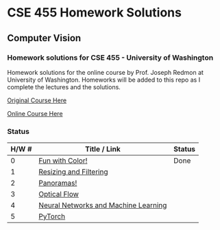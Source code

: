 # CSE 455 Homework Solutions
## Computer Vision
### Homework solutions for CSE 455 - University of Washington

Homework solutions for the online course by Prof. Joseph Redmon at University of Washington.
Homeworks will be added to this repo as I complete the lectures and the solutions.

[Original Course Here](https://courses.cs.washington.edu/courses/cse455/)

[Online Course Here](https://pjreddie.com/courses/computer-vision/)


### Status

| H/W #  | Title / Link | Status  |
|---|---|---|
|0   | [Fun with Color!](https://github.com/pjreddie/vision-hw0)  | Done | 
|1   | [Resizing and Filtering](https://github.com/pjreddie/vision-hw1)  |  | 
|2   | [Panoramas!](https://github.com/pjreddie/vision-hw2)  |  | 
|3   | [Optical Flow](https://github.com/pjreddie/vision-hw3)  |  | 
|4   | [Neural Networks and Machine Learning](https://github.com/pjreddie/vision-hw4)  |  | 
|5   | [PyTorch](https://github.com/pjreddie/vision-hw5)  |  | 

